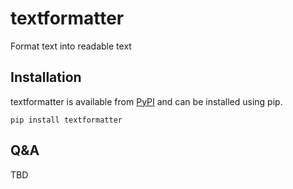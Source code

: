textformatter
=============

Format text into readable text


Installation
------------------
textformatter is available from [PyPI](https://pypi.python.org/pypi/textformatter) and can be installed using pip.
```
pip install textformatter
```

Q&A
-----------------
TBD
